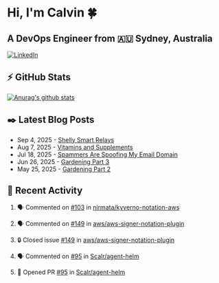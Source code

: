 # Hi, I'm Calvin 🍀
## A DevOps Engineer from 🇦🇺 Sydney, Australia</h3>


[![LinkedIn](https://img.shields.io/badge/-c–bui-0077B5?style=flat-square&labelColor=0077B5&logo=LinkedIn&logoColor=white)](https://www.linkedin.com/in/c-bui/)



<!-- https://github.com/rishavanand/github-profilinator -->
## ⚡ GitHub Stats
[![Anurag's github stats](https://github-readme-stats.vercel.app/api?username=calvinbui&count_private=true&hide_title=true)](https://github.com/anuraghazra/github-readme-stats)





<!-- https://github.com/gautamkrishnar/blog-post-workflow -->
## ✒️ Latest Blog Posts






<!-- BLOG-POST-LIST:START -->
- Sep 4, 2025 - [Shelly Smart Relays](https://calvin.me/shelly-smart-relays)
- Aug 7, 2025 - [Vitamins and Supplements](https://calvin.me/vitamins-and-supplements)
- Jul 18, 2025 - [Spammers Are Spoofing My Email Domain](https://calvin.me/spammers-are-spoofing-my-email)
- Jun 26, 2025 - [Gardening Part 3](https://calvin.me/gardening-part-3)
- May 25, 2025 - [Gardening Part 2](https://calvin.me/gardening-part-2)

<!-- BLOG-POST-LIST:END -->

## 🏃‍ Recent Activity

<!--START_SECTION:activity-->
1. 🗣 Commented on [#103](https://github.com/nirmata/kyverno-notation-aws/issues/103#issuecomment-3241231951) in [nirmata/kyverno-notation-aws](https://github.com/nirmata/kyverno-notation-aws)




2. 🗣 Commented on [#149](https://github.com/aws/aws-signer-notation-plugin/issues/149#issuecomment-3241181976) in [aws/aws-signer-notation-plugin](https://github.com/aws/aws-signer-notation-plugin)






3. 🔒 Closed issue [#149](https://github.com/aws/aws-signer-notation-plugin/issues/149) in [aws/aws-signer-notation-plugin](https://github.com/aws/aws-signer-notation-plugin)








4. 🗣 Commented on [#95](https://github.com/Scalr/agent-helm/pull/95#issuecomment-3208454942) in [Scalr/agent-helm](https://github.com/Scalr/agent-helm)






5. 💪 Opened PR [#95](undefined) in [Scalr/agent-helm](https://github.com/Scalr/agent-helm)




<!--END_SECTION:activity-->

